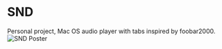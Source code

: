# SND

Personal project, Mac OS audio player with tabs inspired by foobar2000.
![SND Poster](https://media.ress.ws/snd-legacy-poster.jpg)
